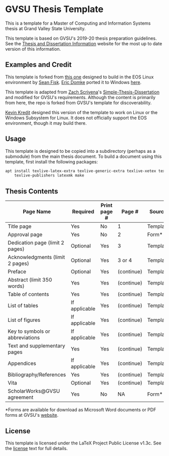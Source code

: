 # GVSU Thesis Template

This is a template for a Master of Computing and Information Systems thesis at Grand Valley State
University.

This template is based on GVSU's 2019-20 thesis preparation guidelines. See the [Thesis and
Dissertation Information](https://www.gvsu.edu/gs/thesis-and-dissertation-information-35.htm)
website for the most up to date version of this information.

## Examples and Credit

This template is forked from [this one](https://github.com/gvsucis/thesis-template) designed to
build in the EOS Linux environment by [Sean Fisk](https://github.com/seanfisk). [Eric
Domke](https://github.com/erdomke) ported it to Windows
[here](https://github.com/erdomke/thesis-template).

This template is adapted from [Zach Scrivena](https://github.com/zachscrivena)'s
[Simple-Thesis-Dissertation](https://github.com/zachscrivena/simple-thesis-dissertation) and
modified for GVSU's requirements. Although the content is primarily from here, the repo is forked
from GVSU's template for discoverability.

[Kevin Kredit](https://github.com/kkredit) designed this version of the template to work on Linux or
the Windows Subsystem for Linux. It does not officially support the EOS environment, though it may
build there.

<!-- TODO: add a link to my thesis as soon as it's public -->

## Usage

This template is designed to be copied into a subdirectory (perhaps as a submodule) from the main
thesis document. To build a document using this template, first install the following packages:

```sh
apt install texlive-latex-extra texlive-generic-extra texlive-xetex texlive-science \
    texlive-publishers latexmk make
```

<!-- TODO: add example directory and makefile -->

## Thesis Contents

| **Page Name**                   | **Required**  | **Print page #** | **Page #** | Source   |
| ------------------------------- | ------------- | ---------------- | ---------- | -------- |
| Title page                      | Yes           | No               | 1          | Template |
| Approval page                   | Yes           | No               | 2          | Form\*   |
| Dedication page (limit 2 pages) | Optional      | Yes              | 3          | Template |
| Acknowledgments (limit 2 pages) | Optional      | Yes              | 3 or 4     | Template |
| Preface                         | Optional      | Yes              | (continue) | Template |
| Abstract (limit 350 words)      | Yes           | Yes              | (continue) | Template |
| Table of contents               | Yes           | Yes              | (continue) | Template |
| List of tables                  | If applicable | Yes              | (continue) | Template |
| List of figures                 | If applicable | Yes              | (continue) | Template |
| Key to symbols or abbreviations | If applicable | Yes              | (continue) | Template |
| Text and supplementary pages    | Yes           | Yes              | (continue) | Template |
| Appendices                      | If applicable | Yes              | (continue) | Template |
| Bibliography/References         | Yes           | Yes              | (continue) | Template |
| Vita                            | Optional      | Yes              | (continue) | Template |
| ScholarWorks@GVSU agreement     | Yes           | No               | NA         | Form\*   |

\*Forms are available for download as Microsoft Word documents or PDF forms at GVSU's
[website](https://www.gvsu.edu/gs/thesis-and-dissertation-information-35.htm).

## License

This template is licensed under the LaTeX Project Public License v1.3c. See the [license](LICENSE)
text for full details.
